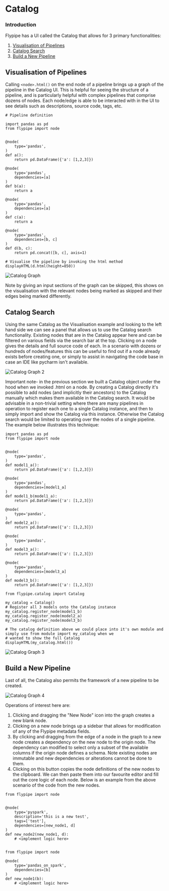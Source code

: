 # Catalog

### Introduction

Flypipe has a UI called the Catalog that allows for 3 primary functionalities: 
1. [Visualisation of Pipelines](#visualisation-of-pipelines)
2. [Catalog Search](#catalog-search) 
3. [Build a New Pipeline](#build-a-new-pipeline)

## Visualisation of Pipelines

Calling `<node>.html()` on the end node of a pipeline brings up a graph of the pipeline in the Catalog UI. This is 
helpful for seeing the structure of a pipeline, and is particularly helpful with complex pipelines that comprise dozens 
of nodes. Each node/edge is able to be interacted with in the UI to see details such as descriptions, source code, tags, 
etc. 

```
# Pipeline definition

import pandas as pd
from flypipe import node


@node(
    type='pandas',
)
def a():
    return pd.DataFrame({'a': [1,2,3]})

@node(
    type='pandas',
    dependencies=[a]
)
def b(a):
    return a

@node(
    type='pandas',
    dependencies=[a]
)
def c(a):
    return a

@node(
    type='pandas',
    dependencies=[b, c]
)
def d(b, c):
    return pd.concat([b, c], axis=1)
```

```
# Visualise the pipeline by invoking the html method
displayHTML(d.html(height=850))
```

![Catalog Graph](../_static/images/catalog1.png)

Note by giving an input sections of the graph can be skipped, this shows on the visualisation with the relevant nodes 
being marked as skipped and their edges being marked differently. 

## Catalog Search

Using the same Catalog as the Visualisation example and looking to the left hand side we can see a panel that allows us 
to use the Catalog search functionality. Existing nodes that are in the Catalog appear here and can be filtered on 
various fields via the search bar at the top. Clicking on a node gives the details and full source code of each. In a 
scenario with dozens or hundreds of nodes/features this can be useful to find out if a node already exists before 
creating one, or simply to assist in navigating the code base in case an IDE like pycharm isn't available.

![Catalog Graph 2](../_static/images/catalog2.png)

Important note- in the previous section we built a Catalog object under the hood when we invoked .html on a node. By 
creating a Catalog directly it's possible to add nodes (and implicitly their ancestors) to the Catalog manually which 
makes them available in the Catalog search. It would be advisable in a non-trivial setting where there are many 
pipelines in operation to register each one to a single Catalog instance, and then to simply import and show the 
Catalog via this instance. Otherwise the Catalog search would be limited to operating over the nodes of a single 
pipeline. The example below illustrates this technique: 

```
import pandas as pd
from flypipe import node


@node(
    type='pandas',
)
def model1_a():
    return pd.DataFrame({'a': [1,2,3]})

@node(
    type='pandas',
    dependencies=[model1_a]
)
def model1_b(model1_a):
    return pd.DataFrame({'a': [1,2,3]})

@node(
    type='pandas',
)
def model2_a():
    return pd.DataFrame({'a': [1,2,3]})

@node(
    type='pandas',
)
def model3_a():
    return pd.DataFrame({'a': [1,2,3]})

@node(
    type='pandas',
    dependencies=[model3_a]
)
def model3_b():
    return pd.DataFrame({'a': [1,2,3]})

from flypipe.catalog import Catalog

my_catalog = Catalog()
# Register all 3 models onto the Catalog instance
my_catalog.register_node(model1_b)
my_catalog.register_node(model2_a)
my_catalog.register_node(model3_b)

# The catalog definition above we could place into it's own module and simply use from module import my_catalog when we 
# wanted to show the full Catalog
displayHTML(my_catalog.html())
```

![Catalog Graph 3](../_static/images/catalog3.png)

## Build a New Pipeline

Last of all, the Catalog also permits the framework of a new pipeline to be created. 

![Catalog Graph 4](../_static/images/catalog4.png)

Operations of interest here are: 
1. Clicking and dragging the "New Node" icon into the graph creates a new blank node.
2. Clicking on a new node brings up a sidebar that allows for modification of any of the Flypipe metadata fields. 
3. By clicking and dragging from the edge of a node in the graph to a new node creates a dependency on the new node to 
the origin node. The dependency can modified to select only a subset of the available columns if the origin node defines 
a schema. Note existing nodes are immutable and new dependencies or alterations cannot be done to them. 
4. Clicking on this button copies the node definitions of the new nodes to the clipboard. We can then paste them into 
our favourite editor and fill out the core logic of each node. Below is an example from the above scenario of the code 
from the new nodes.
```
from flypipe import node

    
@node(
    type='pyspark',
    description='this is a new test',
    tags=['test'],
    dependencies=[new_node1, d]
)
def new_node2(new_node1, d):
    # <implement logic here>


from flypipe import node
    
@node(
    type='pandas_on_spark',
    dependencies=[b]
)
def new_node1(b):
    # <implement logic here>
```